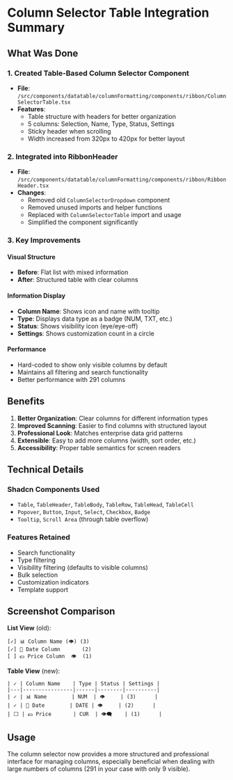 # Column Selector Table Integration Summary

## What Was Done

### 1. Created Table-Based Column Selector Component
- **File**: `/src/components/datatable/columnFormatting/components/ribbon/ColumnSelectorTable.tsx`
- **Features**:
  - Table structure with headers for better organization
  - 5 columns: Selection, Name, Type, Status, Settings
  - Sticky header when scrolling
  - Width increased from 320px to 420px for better layout

### 2. Integrated into RibbonHeader
- **File**: `/src/components/datatable/columnFormatting/components/ribbon/RibbonHeader.tsx`
- **Changes**:
  - Removed old `ColumnSelectorDropdown` component
  - Removed unused imports and helper functions
  - Replaced with `ColumnSelectorTable` import and usage
  - Simplified the component significantly

### 3. Key Improvements

#### Visual Structure
- **Before**: Flat list with mixed information
- **After**: Structured table with clear columns

#### Information Display
- **Column Name**: Shows icon and name with tooltip
- **Type**: Displays data type as a badge (NUM, TXT, etc.)
- **Status**: Shows visibility icon (eye/eye-off)
- **Settings**: Shows customization count in a circle

#### Performance
- Hard-coded to show only visible columns by default
- Maintains all filtering and search functionality
- Better performance with 291 columns

## Benefits

1. **Better Organization**: Clear columns for different information types
2. **Improved Scanning**: Easier to find columns with structured layout
3. **Professional Look**: Matches enterprise data grid patterns
4. **Extensible**: Easy to add more columns (width, sort order, etc.)
5. **Accessibility**: Proper table semantics for screen readers

## Technical Details

### Shadcn Components Used
- `Table`, `TableHeader`, `TableBody`, `TableRow`, `TableHead`, `TableCell`
- `Popover`, `Button`, `Input`, `Select`, `Checkbox`, `Badge`
- `Tooltip`, `Scroll Area` (through table overflow)

### Features Retained
- Search functionality
- Type filtering
- Visibility filtering (defaults to visible columns)
- Bulk selection
- Customization indicators
- Template support

## Screenshot Comparison

**List View** (old):
```
[✓] 📊 Column Name (👁) (3)
[✓] 📅 Date Column       (2)
[ ] 💵 Price Column  👁  (1)
```

**Table View** (new):
```
| ✓ | Column Name    | Type | Status | Settings |
|---|----------------|------|--------|----------|
| ✓ | 📊 Name        | NUM  | 👁     | (3)      |
| ✓ | 📅 Date        | DATE | 👁     | (2)      |
| ⬜ | 💵 Price       | CUR  | 👁️‍🗨️    | (1)      |
```

## Usage

The column selector now provides a more structured and professional interface for managing columns, especially beneficial when dealing with large numbers of columns (291 in your case with only 9 visible).